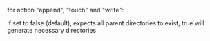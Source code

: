 for action "append", "touch" and "write":

if set to false (default), expects all parent directories to exist, true will generate necessary directories
